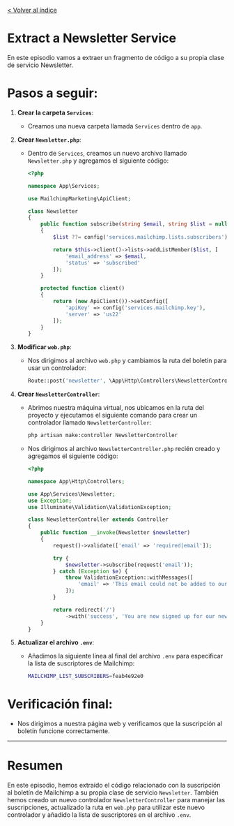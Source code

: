 [< Volver al índice](/docs/readme.md)

# Extract a Newsletter Service

En este episodio vamos a extraer un fragmento de código a su propia clase de servicio Newsletter.

# Pasos a seguir:

1. **Crear la carpeta `Services`**:
   - Creamos una nueva carpeta llamada `Services` dentro de `app`.

2. **Crear `Newsletter.php`**:
   - Dentro de `Services`, creamos un nuevo archivo llamado `Newsletter.php` y agregamos el siguiente código:

     ```php
     <?php

     namespace App\Services;

     use MailchimpMarketing\ApiClient;

     class Newsletter
     {
         public function subscribe(string $email, string $list = null)
         {
             $list ??= config('services.mailchimp.lists.subscribers');

             return $this->client()->lists->addListMember($list, [
                 'email_address' => $email,
                 'status' => 'subscribed'
             ]);
         }

         protected function client()
         {
             return (new ApiClient())->setConfig([
                 'apiKey' => config('services.mailchimp.key'),
                 'server' => 'us22'
             ]);
         }
     }
     ```

3. **Modificar `web.php`**:
   - Nos dirigimos al archivo `web.php` y cambiamos la ruta del boletín para usar un controlador:

     ```php
     Route::post('newsletter', \App\Http\Controllers\NewsletterController::class);
     ```

4. **Crear `NewsletterController`**:
   - Abrimos nuestra máquina virtual, nos ubicamos en la ruta del proyecto y ejecutamos el siguiente comando para crear un controlador llamado `NewsletterController`:

     ```bash
     php artisan make:controller NewsletterController
     ```

   - Nos dirigimos al archivo `NewsletterController.php` recién creado y agregamos el siguiente código:

     ```php
     <?php

     namespace App\Http\Controllers;

     use App\Services\Newsletter;
     use Exception;
     use Illuminate\Validation\ValidationException;

     class NewsletterController extends Controller
     {
         public function __invoke(Newsletter $newsletter)
         {
             request()->validate(['email' => 'required|email']);

             try {
                 $newsletter->subscribe(request('email'));
             } catch (Exception $e) {
                 throw ValidationException::withMessages([
                     'email' => 'This email could not be added to our newsletter list.'
                 ]);
             }

             return redirect('/')
                 ->with('success', 'You are now signed up for our newsletter!');
         }
     }
     ```

5. **Actualizar el archivo `.env`**:
   - Añadimos la siguiente línea al final del archivo `.env` para especificar la lista de suscriptores de Mailchimp:

     ```bash
     MAILCHIMP_LIST_SUBSCRIBERS=feab4e92e0
     ```

# Verificación final:

- Nos dirigimos a nuestra página web y verificamos que la suscripción al boletín funcione correctamente.

---

# Resumen 

En este episodio, hemos extraído el código relacionado con la suscripción al boletín de Mailchimp a su propia clase de servicio `Newsletter`. También hemos creado un nuevo controlador `NewsletterController` para manejar las suscripciones, actualizado la ruta en `web.php` para utilizar este nuevo controlador y añadido la lista de suscriptores en el archivo `.env`.